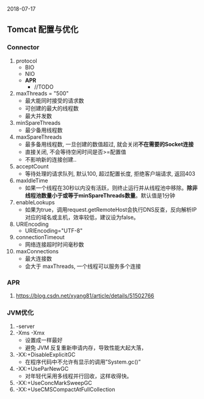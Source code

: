2018-07-17

## Tomcat 配置与优化

### Connector
1. protocol
    - BIO
    - NIO
    - **APR**
        - //TODO
2. maxThreads = "500"
    - 最大能同时接受的请求数
    - 可创建的最大的线程数
    - 最大并发数
3. minSpareThreads
    - 最少备用线程数
4. maxSpareThreads
    - 最多备用线程数, 一旦创建的数值超过, 就会关闭**不在需要的Socket连接**
    - 直接关闭, 不会等待空闲时间是否>=配置值
    - 不影响新的连接创建..   
5. acceptCount
    - 等待处理的请求队列, 默认100, 超过配置长度, 拒绝客户端请求, 返回403
6. maxIdleTime
    - 如果一个线程在30秒以内没有活跃，则终止运行并从线程池中移除。**除非线程池数量小于或等于minSpareThreads数量**。默认值是1分钟
7. enableLookups
    - 如果为true，调用request.getRemoteHost会执行DNS反查，反向解析IP对应的域名或主机，效率较低，建议设为false。 
8. URIEncoding
    - URIEncoding="UTF-8"
8. connectionTimeout
    - 网络连接超时时间毫秒数    
9. maxConnections
    - 最大连接数
    - 会大于 maxThreads, 一个线程可以服务多个连接
    
    
### APR
1. https://blog.csdn.net/xyang81/article/details/51502766

### JVM优化
1. -server
1. -Xms -Xmx
    - 设置成一样最好
    - 避免 JVM 反复重新申请内存，导致性能大起大落，
2. -XX:+DisableExplicitGC
    - 在程序代码中不允许有显示的调用”System.gc()”
3. -XX:+UseParNewGC
    - 对年轻代采用多线程并行回收，这样收得快。
4. -XX:+UseConcMarkSweepGC
5. -XX:+UseCMSCompactAtFullCollection
    